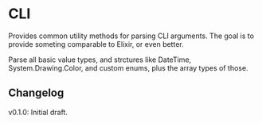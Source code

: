 ﻿# CLI

Provides common utility methods for parsing CLI arguments. The goal is to provide someting comparable to Elixir, or even better.

Parse all basic value types, and strctures like DateTime, System.Drawing.Color, and custom enums, plus the array types of those.

## Changelog

v0.1.0: Initial draft.